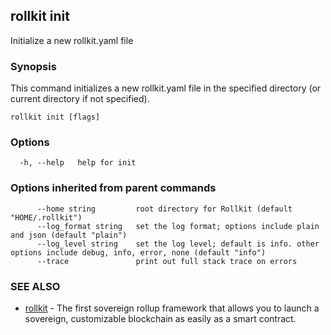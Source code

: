 ## rollkit init

Initialize a new rollkit.yaml file

### Synopsis

This command initializes a new rollkit.yaml file in the specified directory (or current directory if not specified).

```
rollkit init [flags]
```

### Options

```
  -h, --help   help for init
```

### Options inherited from parent commands

```
      --home string         root directory for Rollkit (default "HOME/.rollkit")
      --log_format string   set the log format; options include plain and json (default "plain")
      --log_level string    set the log level; default is info. other options include debug, info, error, none (default "info")
      --trace               print out full stack trace on errors
```

### SEE ALSO

* [rollkit](rollkit.md)	 - The first sovereign rollup framework that allows you to launch a sovereign, customizable blockchain as easily as a smart contract.
